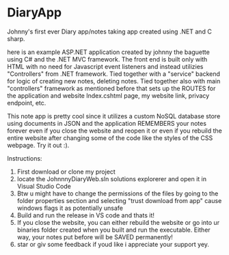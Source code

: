 # DiaryApp

Johnny's first ever Diary app/notes taking app created using .NET and C sharp.

here is an example ASP.NET application created by johnny the baguette using C# and the .NET MVC framework. The front end is built only with HTML with no need for Javascript event listeners and instead utilizies "Controllers" from .NET framework. Tied together with a "service" backend for logic of creating new notes, deleting notes. Tied together also with main "controllers" framework as mentioned before that sets up the ROUTES for the application and website Index.cshtml page, my website link, privacy endpoint, etc. 

This note app is pretty cool since it utilizes a custom NoSQL database store using documents in JSON and the application REMEMBERS your notes forever even if you close the website and reopen it or even if you rebuild the entire website after changing some of the code like the styles of the CSS webpage. Try it out :). 

Instructions:

1) First download or clone my project
2) locate the JohnnnyDiaryWeb.sln solutions explorerer and open it in Visual Studio Code
3) Btw u might have to change the permissions of the files by going to the folder properties section and selecting "trust download from app" cause windows flags it as potentially unsafe
4) Build and run the release in VS code and thats it!
5) If you close the website, you can either rebuild the website or go into ur binaries folder created when you built and run the executable. Either way, your notes put before will be SAVED permanently!
6) star or giv some feedback if youd like i appreciate your support yey.